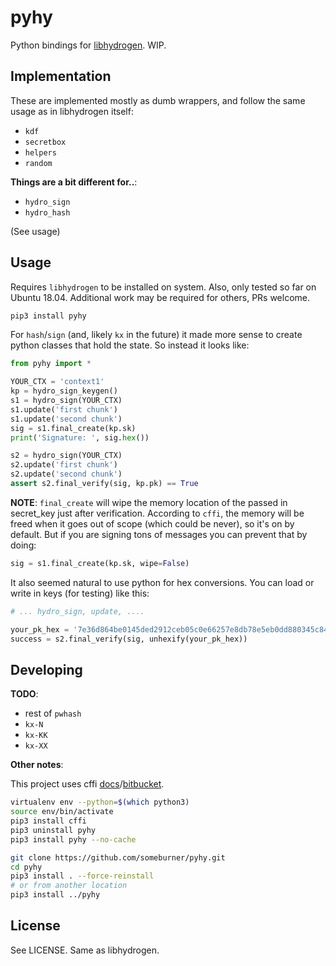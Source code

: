 # pyhy

Python bindings for [libhydrogen](https://github.com/jedisct1/libhydrogen). WIP.

## Implementation

These are implemented mostly as dumb wrappers, and follow the same usage as in
libhydrogen itself:

* `kdf`
* `secretbox`
* `helpers`
* `random`

**Things are a bit different for..**:

* `hydro_sign`
* `hydro_hash`

(See usage)

## Usage

Requires `libhydrogen` to be installed on system. Also, only tested so far on
Ubuntu 18.04. Additional work may be required for others, PRs welcome.

```sh
pip3 install pyhy
```

For `hash`/`sign` (and, likely `kx` in the future) it made more sense to create
python classes that hold the state. So instead it looks like:

```py
from pyhy import *

YOUR_CTX = 'context1'
kp = hydro_sign_keygen()
s1 = hydro_sign(YOUR_CTX)
s1.update('first chunk')
s1.update('second chunk')
sig = s1.final_create(kp.sk)
print('Signature: ', sig.hex())

s2 = hydro_sign(YOUR_CTX)
s2.update('first chunk')
s2.update('second chunk')
assert s2.final_verify(sig, kp.pk) == True
```

**NOTE**: `final_create` will wipe the memory location of the passed in
secret_key just after verification. According to `cffi`, the memory will be
freed when it goes out of scope (which could be never), so it's on by default.
But if you are signing tons of messages you can prevent that by doing:

```py
sig = s1.final_create(kp.sk, wipe=False)
```

It also seemed natural to use python for hex conversions. You can load or
write in keys (for testing) like this:

```py
# ... hydro_sign, update, ....

your_pk_hex = '7e36d864be0145ded2912ceb05c0e66257e8db78e5eb0dd880345c842e7e1d1b'
success = s2.final_verify(sig, unhexify(your_pk_hex))
```

## Developing

**TODO**:

* rest of `pwhash`
* `kx-N`
* `kx-KK`
* `kx-XX`

**Other notes**:

This project uses cffi [docs](https://cffi.readthedocs.io/en/latest/)/[bitbucket](https://bitbucket.org/cffi/cffi/issues?status=new&status=open).

```sh
virtualenv env --python=$(which python3)
source env/bin/activate
pip3 install cffi
pip3 uninstall pyhy
pip3 install pyhy --no-cache

git clone https://github.com/someburner/pyhy.git
cd pyhy
pip3 install . --force-reinstall
# or from another location
pip3 install ../pyhy
```

## License

See LICENSE. Same as libhydrogen.
